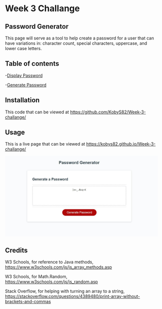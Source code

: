 # Week 3 Challange

## Password Generator

This page will serve as a tool to help create a password for a user that can have variations in: character count, special characters, uppercase, and lower case letters.

## Table of contents

-[Display Password](#password)

-[Generate Password](#generate)


## Installation

This code that can be viewed at https://github.com/KobyS82/Week-3-challange/


## Usage

This is a live page that can be viewed at https://kobys82.github.io/Week-3-challange/

![screenshot of content](Assets/Images/challenge-3-display-img.JPG "This is a screenshot of the content") 


## Credits

W3 Schools, for reference to Java methods, https://www.w3schools.com/js/js_array_methods.asp

W3 Schools, for Math.Random, https://www.w3schools.com/js/js_random.asp

Stack Overflow, for helping with turning an array to a string, https://stackoverflow.com/questions/4389480/print-array-without-brackets-and-commas

